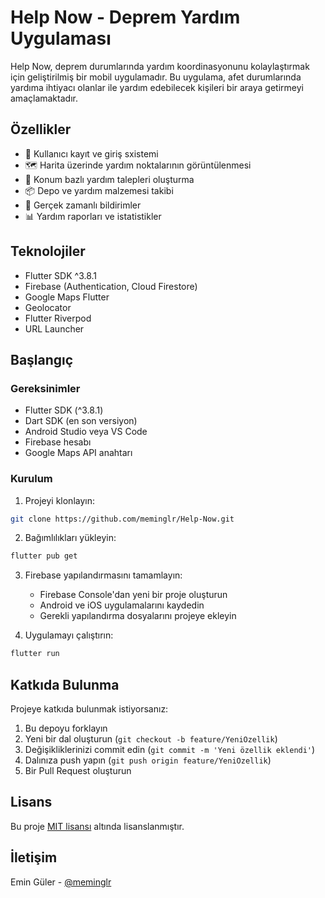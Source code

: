 # Help Now - Deprem Yardım Uygulaması

Help Now, deprem durumlarında yardım koordinasyonunu kolaylaştırmak için geliştirilmiş bir mobil uygulamadır. Bu uygulama, afet durumlarında yardıma ihtiyacı olanlar ile yardım edebilecek kişileri bir araya getirmeyi amaçlamaktadır.

## Özellikler

- 📱 Kullanıcı kayıt ve giriş sxistemi
- 🗺️ Harita üzerinde yardım noktalarının görüntülenmesi
- 📍 Konum bazlı yardım talepleri oluşturma
- 📦 Depo ve yardım malzemesi takibi
- 🔔 Gerçek zamanlı bildirimler
- 📊 Yardım raporları ve istatistikler

## Teknolojiler

- Flutter SDK ^3.8.1
- Firebase (Authentication, Cloud Firestore)
- Google Maps Flutter
- Geolocator
- Flutter Riverpod
- URL Launcher

## Başlangıç

### Gereksinimler

- Flutter SDK (^3.8.1)
- Dart SDK (en son versiyon)
- Android Studio veya VS Code
- Firebase hesabı
- Google Maps API anahtarı

### Kurulum

1. Projeyi klonlayın:
```bash
git clone https://github.com/meminglr/Help-Now.git
```

2. Bağımlılıkları yükleyin:
```bash
flutter pub get
```

3. Firebase yapılandırmasını tamamlayın:
   - Firebase Console'dan yeni bir proje oluşturun
   - Android ve iOS uygulamalarını kaydedin
   - Gerekli yapılandırma dosyalarını projeye ekleyin

4. Uygulamayı çalıştırın:
```bash
flutter run
```

## Katkıda Bulunma

Projeye katkıda bulunmak istiyorsanız:

1. Bu depoyu forklayın
2. Yeni bir dal oluşturun (`git checkout -b feature/YeniOzellik`)
3. Değişikliklerinizi commit edin (`git commit -m 'Yeni özellik eklendi'`)
4. Dalınıza push yapın (`git push origin feature/YeniOzellik`)
5. Bir Pull Request oluşturun

## Lisans

Bu proje [MIT lisansı](LICENSE) altında lisanslanmıştır.

## İletişim

Emin Güler - [@meminglr](https://github.com/meminglr)
